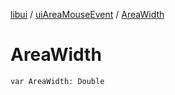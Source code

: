 [libui](../index.md) / [uiAreaMouseEvent](index.md) / [AreaWidth](./-area-width.md)

# AreaWidth

`var AreaWidth: Double`